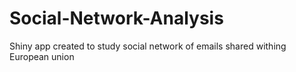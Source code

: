 # Social-Network-Analysis
Shiny app created to study social network of emails shared withing European union

